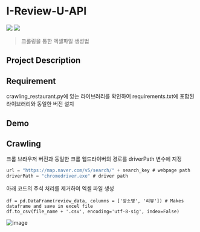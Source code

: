 # I-Review-U-API
<img src="https://img.shields.io/badge/platform-python-blue"> <img src="https://img.shields.io/badge/platform-Flutter-skyblue">

> 크롤링을 통한 엑셀파일 생성법



## Project Description


## Requirement
crawling_restaurant.py에 있는 라이브러리를 확인하여 requirements.txt에 포함된 라이브러리와 동일한 버전 설치 

## Demo


## Crawling

크롬 브라우저 버전과 동일한 크롬 웹드라이버의 경로를 driverPath 변수에 지정
```c
url = "https://map.naver.com/v5/search/" + search_key # webpage path
driverPath = "chromedriver.exe" # driver path
```

아래 코드의 주석 처리를 제거하여 엑셀 파일 생성
```
df = pd.DataFrame(review_data, columns = ['장소명', '리뷰']) # Makes dataframe and save in excel file
df.to_csv(file_name + '.csv', encoding='utf-8-sig', index=False)
```
![image](https://user-images.githubusercontent.com/44630614/167439510-2e5f4ecd-77fa-4d94-935b-e6dd86b17998.png)

